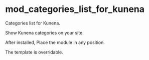 # mod_categories_list_for_kunena

Categories list for Kunena.

Show Kunena categories on your site.

After installed, Place the module in any position.

The template is overridable.
